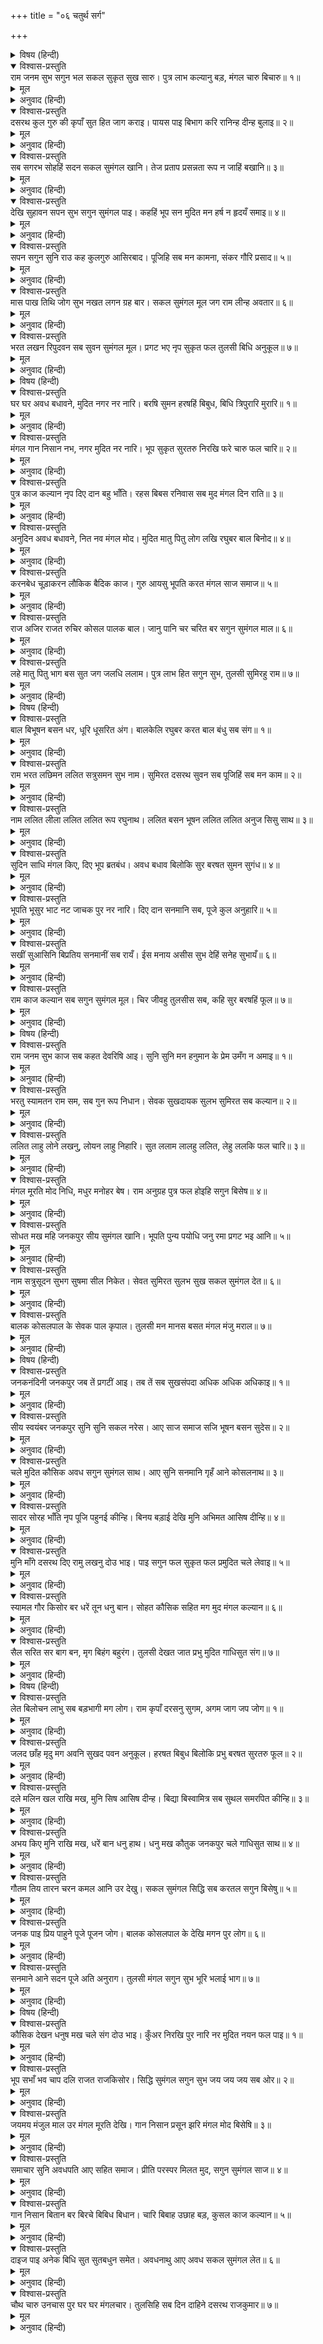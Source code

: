 +++
title = "०६ चतुर्थ सर्ग"

+++


<details><summary>विषय (हिन्दी)</summary>

सप्तक—१
</details>

<details open><summary>विश्वास-प्रस्तुति</summary>
राम जनम सुभ सगुन भल सकल सुकृत सुख सारु।  
पुत्र लाभ कल्यानु बड़, मंगल चारु बिचारु॥ १॥
</details>

<details><summary>मूल</summary>

राम जनम सुभ सगुन भल सकल सुकृत सुख सारु।  
पुत्र लाभ कल्यानु बड़, मंगल चारु बिचारु॥ १॥
</details>

<details><summary>अनुवाद (हिन्दी)</summary>

श्रीरामका जन्म उत्तम शुभ शकुन है, समस्त पुण्योंका तथा सुखोंका सार है। पुत्रकी प्राप्ति होगी, परम कल्याण होगा, सुन्दर मंगल समझो॥ १॥
</details>

<details open><summary>विश्वास-प्रस्तुति</summary>
दसरथ कुल गुरु की कृपाँ सुत हित जाग कराइ।  
पायस पाइ बिभाग करि रानिन्ह दीन्ह बुलाइ॥ २॥
</details>

<details><summary>मूल</summary>

दसरथ कुल गुरु की कृपाँ सुत हित जाग कराइ।  
पायस पाइ बिभाग करि रानिन्ह दीन्ह बुलाइ॥ २॥
</details>

<details><summary>अनुवाद (हिन्दी)</summary>

महाराज दशरथने कुलगुरु (वसिष्ठजी)-की कृपासे पुत्रेष्टि यज्ञ कराकर (प्रसादरूपमें) खीर पाकर; रानियोंको बुलाकर उसका विभाग करके उन्हें दे दिया॥ २॥ (प्रश्न-फल शुभ है।)
</details>

<details open><summary>विश्वास-प्रस्तुति</summary>
सब सगरभ सोहहिं सदन सकल सुमंगल खानि।  
तेज प्रताप प्रसन्नता रूप न जाहिं बखानि॥ ३॥
</details>

<details><summary>मूल</summary>

सब सगरभ सोहहिं सदन सकल सुमंगल खानि।  
तेज प्रताप प्रसन्नता रूप न जाहिं बखानि॥ ३॥
</details>

<details><summary>अनुवाद (हिन्दी)</summary>

सब रानियाँ गर्भवती होकर (अयोध्याके) राजमहलमें सुशोभित हो रही हैं। वे समस्त शुभ मंगलोंकी खानें (निवासभूता) हैं। उनके तेज, प्रताप, आनन्द और सौन्दर्यका वर्णन नहीं किया जा सकता॥ ३॥ (प्रश्न-फल श्रेष्ठ है।)
</details>

<details open><summary>विश्वास-प्रस्तुति</summary>
देखि सुहावन सपन सुभ सगुन सुमंगल पाइ।  
कहहिं भूप सन मुदित मन हर्ष न हृदयँ समाइ॥ ४॥
</details>

<details><summary>मूल</summary>

देखि सुहावन सपन सुभ सगुन सुमंगल पाइ।  
कहहिं भूप सन मुदित मन हर्ष न हृदयँ समाइ॥ ४॥
</details>

<details><summary>अनुवाद (हिन्दी)</summary>

सुहावना स्वप्न देखकर तथा मंगलमय शकुन पाकर प्रसन्न मनसे (रानियाँ उसका वर्णन) महाराज (दशरथ)-से कहती हैं, प्रसन्नता हृदयमें समाती नहीं (बाहर फूटी पड़ती है)॥ ४॥ (प्रश्न-फल शुभ है।)
</details>

<details open><summary>विश्वास-प्रस्तुति</summary>
सपन सगुन सुनि राउ कह कुलगुरु आसिरबाद।  
पूजिहि सब मन कामना, संकर गौरि प्रसाद॥ ५॥
</details>

<details><summary>मूल</summary>

सपन सगुन सुनि राउ कह कुलगुरु आसिरबाद।  
पूजिहि सब मन कामना, संकर गौरि प्रसाद॥ ५॥
</details>

<details><summary>अनुवाद (हिन्दी)</summary>

(रानियोंका) स्वप्न तथा शकुन सुनकर महाराज दशरथजी कहते हैं—(यह सब) कुलगुरु (वसिष्ठजी)-का आशीर्वाद है। श्रीशंकरजी तथा पार्वतीजीकी कृपासे मनकी सब अभिलाषा पूर्ण होगी॥ ५॥ (प्रश्न-फल उत्तम है।)
</details>

<details open><summary>विश्वास-प्रस्तुति</summary>
मास पाख तिथि जोग सुभ नखत लगन ग्रह बार।  
सकल सुमंगल मूल जग राम लीन्ह अवतार॥ ६॥
</details>

<details><summary>मूल</summary>

मास पाख तिथि जोग सुभ नखत लगन ग्रह बार।  
सकल सुमंगल मूल जग राम लीन्ह अवतार॥ ६॥
</details>

<details><summary>अनुवाद (हिन्दी)</summary>

जिस समय समस्त श्रेष्ठ कल्याणोंके मूल श्रीरामने संसारमें अवतार लिया, उस समय महीना, पक्ष, तिथि, योग, नक्षत्र, लग्न, ग्रह तथा दिन—सभी शुभ थे॥ ६॥ (प्रश्न-फल शुभ है।)
</details>

<details open><summary>विश्वास-प्रस्तुति</summary>
भरत लखन रिपुदवन सब सुवन सुमंगल मूल।  
प्रगट भए नृप सुकृत फल तुलसी बिधि अनुकूल॥ ७॥
</details>

<details><summary>मूल</summary>

भरत लखन रिपुदवन सब सुवन सुमंगल मूल।  
प्रगट भए नृप सुकृत फल तुलसी बिधि अनुकूल॥ ७॥
</details>

<details><summary>अनुवाद (हिन्दी)</summary>

भरत, लक्ष्मण, शत्रुघ्न—ये सब श्रेष्ठ मंगलोंके मूलस्वरूप पुत्र महाराज दशरथके पुण्योंके फलस्वरूप प्रकट हुए। तुलसीदासजी कहते हैं कि (इस शकुनद्वारा सूचित होता है कि) विधाता (भाग्य) अनुकूल है॥ ७॥
</details>

<details><summary>विषय (हिन्दी)</summary>

सप्तक—२
</details>

<details open><summary>विश्वास-प्रस्तुति</summary>
घर घर अवध बधावने, मुदित नगर नर नारि।  
बरषि सुमन हरषहिं बिबुध, बिधि त्रिपुरारि मुरारि॥ १॥
</details>

<details><summary>मूल</summary>

घर घर अवध बधावने, मुदित नगर नर नारि।  
बरषि सुमन हरषहिं बिबुध, बिधि त्रिपुरारि मुरारि॥ १॥
</details>

<details><summary>अनुवाद (हिन्दी)</summary>

अयोध्याके प्रत्येक घरमें बधाई बज रही है। नगरके नर-नारी सब आनन्दित हैं। पुष्प-वर्षा करके देवता, ब्रह्माजी, शंकरजी और विष्णुभगवान् प्रसन्न हो रहे हैं॥ १॥ (प्रश्न-फल श्रेष्ठ है।)
</details>

<details open><summary>विश्वास-प्रस्तुति</summary>
मंगल गान निसान नभ, नगर मुदित नर नारि।  
भूप सुकृत सुरतरु निरखि फरे चारु फल चारि॥ २॥
</details>

<details><summary>मूल</summary>

मंगल गान निसान नभ, नगर मुदित नर नारि।  
भूप सुकृत सुरतरु निरखि फरे चारु फल चारि॥ २॥
</details>

<details><summary>अनुवाद (हिन्दी)</summary>

आकाशमें (देवताओंद्वारा) मंगल-गान हो रहा है तथा नगारे बज रहे हैं, नगरके स्त्री-पुरुष महाराज दशरथके पुण्यरूपी कल्पवृक्षमें (पुत्ररूपी) चार सुन्दर फल लगे देखकर आनन्दमग्न हैं॥ २॥ (प्रश्न-फल शुभ है।)
</details>

<details open><summary>विश्वास-प्रस्तुति</summary>
पुत्र काज कल्यान नृप दिए दान बहु भाँति।  
रहस बिबस रनिवास सब मुद मंगल दिन राति॥ ३॥
</details>

<details><summary>मूल</summary>

पुत्र काज कल्यान नृप दिए दान बहु भाँति।  
रहस बिबस रनिवास सब मुद मंगल दिन राति॥ ३॥
</details>

<details><summary>अनुवाद (हिन्दी)</summary>

पुत्रोंके कल्याणके लिये महाराजने बहुत प्रकारसे दान दिये। पूरा रनिवास आनन्दमें मग्न है। दिन-रात आनन्द-मंगल हो रहा है॥ ३॥ (प्रश्न-फल श्रेष्ठ है।)
</details>

<details open><summary>विश्वास-प्रस्तुति</summary>
अनुदिन अवध बधावने, नित नव मंगल मोद।  
मुदित मातु पितु लोग लखि रघुबर बाल बिनोद॥ ४॥
</details>

<details><summary>मूल</summary>

अनुदिन अवध बधावने, नित नव मंगल मोद।  
मुदित मातु पितु लोग लखि रघुबर बाल बिनोद॥ ४॥
</details>

<details><summary>अनुवाद (हिन्दी)</summary>

अयोध्यामें प्रतिदिन बधाईके बाजे बज रहे हैं। नित्य नवीन आनन्द-मंगल हो रहा है। श्रीरघुनाथजीकी बालक्रीड़ा देखकर माताएँ, पिता तथा सब लोग प्रसन्न होते हैं॥ ४॥ (प्रश्न-फल उत्तम है।)
</details>

<details open><summary>विश्वास-प्रस्तुति</summary>
करनबेध चूड़ाकरन लौकिक बैदिक काज।  
गुरु आयसु भूपति करत मंगल साज समाज॥ ५॥
</details>

<details><summary>मूल</summary>

करनबेध चूड़ाकरन लौकिक बैदिक काज।  
गुरु आयसु भूपति करत मंगल साज समाज॥ ५॥
</details>

<details><summary>अनुवाद (हिन्दी)</summary>

गुरुदेवकी आज्ञासे महाराज मंगल-साज सजाकर कर्णवेध, चूड़ाकरण (मुण्डन) आदि लौकिक-वैदिक विधियोंसहित वे समाजके साथ करते हैं॥ ५॥ (प्रश्न-फल शुभ है।)
</details>

<details open><summary>विश्वास-प्रस्तुति</summary>
राज अजिर राजत रुचिर कोसल पालक बाल।  
जानु पानि चर चरित बर सगुन सुमंगल माल॥ ६॥
</details>

<details><summary>मूल</summary>

राज अजिर राजत रुचिर कोसल पालक बाल।  
जानु पानि चर चरित बर सगुन सुमंगल माल॥ ६॥
</details>

<details><summary>अनुवाद (हिन्दी)</summary>

राजभवनके आँगनमें कोसलनरेश महाराज दशरथके सुन्दर बालक घुटनों तथा हाथोंके बल चलते एवं सुन्दर चरित (क्रीड़ा) करते सुशोभित होते हैं। यह शकुन सुमंगलोंकी माला (सदा कल्याणकारी) है॥ ६॥
</details>

<details open><summary>विश्वास-प्रस्तुति</summary>
लहे मातु पितु भाग बस सुत जग जलधि ललाम।  
पुत्र लाभ हित सगुन सुभ, तुलसी सुमिरहु राम॥ ७॥
</details>

<details><summary>मूल</summary>

लहे मातु पितु भाग बस सुत जग जलधि ललाम।  
पुत्र लाभ हित सगुन सुभ, तुलसी सुमिरहु राम॥ ७॥
</details>

<details><summary>अनुवाद (हिन्दी)</summary>

माता-पिताने सौभाग्यवश संसार-सागरमें रत्नस्वरूप पुत्र पाये। तुलसीदासजी कहते हैं कि श्रीरामका स्मरण करो, यह शकुन पुत्र-प्राप्तिके लिये शुभ है॥ ७॥
</details>

<details><summary>विषय (हिन्दी)</summary>

सप्तक—३
</details>

<details open><summary>विश्वास-प्रस्तुति</summary>
बाल बिभूषन बसन धर, धूरि धूसरित अंग।  
बालकेलि रघुबर करत बाल बंधु सब संग॥ १॥
</details>

<details><summary>मूल</summary>

बाल बिभूषन बसन धर, धूरि धूसरित अंग।  
बालकेलि रघुबर करत बाल बंधु सब संग॥ १॥
</details>

<details><summary>अनुवाद (हिन्दी)</summary>

श्रीरघुनाथजी बालकोपयुक्त आभूषण और वस्त्र पहने बालक्रीड़ा कर रहे हैं। उनका शरीर धूलिसे सना है और साथमें छोटे भाई तथा अन्य बालक हैं॥ १॥ (प्रश्न-फल शुभ है।)
</details>

<details open><summary>विश्वास-प्रस्तुति</summary>
राम भरत लछिमन ललित सत्रुसमन सुभ नाम।  
सुमिरत दसरथ सुवन सब पूजिहिं सब मन काम॥ २॥
</details>

<details><summary>मूल</summary>

राम भरत लछिमन ललित सत्रुसमन सुभ नाम।  
सुमिरत दसरथ सुवन सब पूजिहिं सब मन काम॥ २॥
</details>

<details><summary>अनुवाद (हिन्दी)</summary>

श्रीराम, भरत, लक्ष्मण, शत्रुघ्न—ये सुन्दर शुभ नाम हैं। महाराज दशरथके इन पुत्रोंका स्मरण करनेसे सभी मनोकामनाएँ पूरी होंगी॥ २॥
</details>

<details open><summary>विश्वास-प्रस्तुति</summary>
नाम ललित लीला ललित ललित रूप रघुनाथ।  
ललित बसन भूषन ललित ललित अनुज सिसु साथ॥ ३॥
</details>

<details><summary>मूल</summary>

नाम ललित लीला ललित ललित रूप रघुनाथ।  
ललित बसन भूषन ललित ललित अनुज सिसु साथ॥ ३॥
</details>

<details><summary>अनुवाद (हिन्दी)</summary>

श्रीरघुनाथजीका नाम सुन्दर है, लीलाएँ सुन्दर हैं, स्वरूप सुन्दर है, वस्त्र सुन्दर हैं, आभूषण सुन्दर हैं तथा छोटे भाई एवं साथके बालक भी सुन्दर हैं॥ ३॥ (प्रश्न-फल उत्तम है।)
</details>

<details open><summary>विश्वास-प्रस्तुति</summary>
सुदिन साधि मंगल किए, दिए भूप ब्रतबंध।  
अवध बधाव बिलोकि सुर बरषत सुमन सुगंध॥ ४॥
</details>

<details><summary>मूल</summary>

सुदिन साधि मंगल किए, दिए भूप ब्रतबंध।  
अवध बधाव बिलोकि सुर बरषत सुमन सुगंध॥ ४॥
</details>

<details><summary>अनुवाद (हिन्दी)</summary>

महाराज दशरथने शुभ दिन शोधकर मंगल-कार्य करके (पुत्रोंका) यज्ञोपवीत-संस्कार कराया। अयोध्यामें बधाईके बाजे बजते देख देवता सुगन्धित पुष्पोंकी वर्षा कर रहे हैं॥ ४॥ (प्रश्न-फल शुभ है।)
</details>

<details open><summary>विश्वास-प्रस्तुति</summary>
भूपति भूसुर भाट नट जाचक पुर नर नारि।  
दिए दान सनमानि सब, पूजे कुल अनुहारि॥ ५॥
</details>

<details><summary>मूल</summary>

भूपति भूसुर भाट नट जाचक पुर नर नारि।  
दिए दान सनमानि सब, पूजे कुल अनुहारि॥ ५॥
</details>

<details><summary>अनुवाद (हिन्दी)</summary>

महाराजने ब्राह्मण, भाट, नट, भिक्षुक तथा नगरके सभी स्त्री-पुरुषोंको उनके कुलके अनुसार सम्मानपूर्वक दान देकर उनकी पूजा की॥ ५॥ (प्रश्न-फल श्रेष्ठ है।)
</details>

<details open><summary>विश्वास-प्रस्तुति</summary>
सखीं सुआसिनि बिप्रतिय सनमानीं सब रायँ।  
ईस मनाय असीस सुभ देहिं सनेह सुभायँ॥ ६॥
</details>

<details><summary>मूल</summary>

सखीं सुआसिनि बिप्रतिय सनमानीं सब रायँ।  
ईस मनाय असीस सुभ देहिं सनेह सुभायँ॥ ६॥
</details>

<details><summary>अनुवाद (हिन्दी)</summary>

महाराजने (रानियोंकी) सखियों, सौभाग्यवती स्त्रियों तथा ब्राह्मणोंकी स्त्रियों—सबका सम्मान किया। वे स्वाभाविक प्रेमवश ईश्वरको मनाकर शुभाशीर्वाद देती हैं॥ ६॥ (प्रश्न-फल उत्तम है।)
</details>

<details open><summary>विश्वास-प्रस्तुति</summary>
राम काज कल्यान सब सगुन सुमंगल मूल।  
चिर जीवहु तुलसीस सब, कहि सुर बरषहिं फूल॥ ७॥
</details>

<details><summary>मूल</summary>

राम काज कल्यान सब सगुन सुमंगल मूल।  
चिर जीवहु तुलसीस सब, कहि सुर बरषहिं फूल॥ ७॥
</details>

<details><summary>अनुवाद (हिन्दी)</summary>

श्रीरामचन्द्रजीके कल्याणके लिये सभी सुमंगलोंके मूल (अत्यन्त कल्याणकारी) शकुन हो रहे हैं। तुलसीदासके सब स्वामी (चारों भाई) चिरंजीवी हों, यह कहकर देवता पुष्प-वर्षा कर रहे हैं॥ ७॥ (प्रश्न-फल शुभ है।)
</details>

<details><summary>विषय (हिन्दी)</summary>

सप्तक—४
</details>

<details open><summary>विश्वास-प्रस्तुति</summary>
राम जनम सुभ काज सब कहत देवरिषि आइ।  
सुनि सुनि मन हनुमान के प्रेम उमँग न अमाइ॥ १॥
</details>

<details><summary>मूल</summary>

राम जनम सुभ काज सब कहत देवरिषि आइ।  
सुनि सुनि मन हनुमान के प्रेम उमँग न अमाइ॥ १॥
</details>

<details><summary>अनुवाद (हिन्दी)</summary>

देवर्षि नारदजी आकर श्रीरामके अवतारसे होनेवाले सभी शुभ-कार्योंका वर्णन करते हैं। उनकी चर्चा बार-बार (किष्किन्धामें) सुनकर हनुमान् जी के मनमें प्रेमकी उमंग समाती नहीं॥ १॥ (प्रियजनका संवाद मिलेगा।)
</details>

<details open><summary>विश्वास-प्रस्तुति</summary>
भरतु स्यामतन राम सम, सब गुन रूप निधान।  
सेवक सुखदायक सुलभ सुमिरत सब कल्यान॥ २॥
</details>

<details><summary>मूल</summary>

भरतु स्यामतन राम सम, सब गुन रूप निधान।  
सेवक सुखदायक सुलभ सुमिरत सब कल्यान॥ २॥
</details>

<details><summary>अनुवाद (हिन्दी)</summary>

श्रीभरतजी श्रीरघुनाथजीके समान ही साँवले शरीरवाले और समस्त गुणों तथा रूपके खजाने हैं। वे सेवकोंको सुख देनेवाले हैं। उनका स्मरण करनेसे सभी कल्याण सुलभ हो जाते हैं॥ २॥ (प्रश्न-फल शुभ है।)
</details>

<details open><summary>विश्वास-प्रस्तुति</summary>
ललित लाहु लोने लखनु, लोयन लाहु निहारि।  
सुत ललाम लालहु ललित, लेहु ललकि फल चारि॥ ३॥
</details>

<details><summary>मूल</summary>

ललित लाहु लोने लखनु, लोयन लाहु निहारि।  
सुत ललाम लालहु ललित, लेहु ललकि फल चारि॥ ३॥
</details>

<details><summary>अनुवाद (हिन्दी)</summary>

परम सुन्दर श्रीलक्ष्मणजीके प्रिय-मिलन (दर्शन)-को नेत्र पानेका लाभ समझो (यह शकुन कहता है कि) सुन्दर पुत्ररत्न (पाकर) उसका लालन-पालन करो और समुत्सुक बनकर चारों फल (धर्म, अर्थ, काम, मोक्ष) प्राप्त करो॥ ३॥
</details>

<details open><summary>विश्वास-प्रस्तुति</summary>
मंगल मूरति मोद निधि, मधुर मनोहर बेष।  
राम अनुग्रह पुत्र फल होइहि सगुन बिसेष॥ ४॥
</details>

<details><summary>मूल</summary>

मंगल मूरति मोद निधि, मधुर मनोहर बेष।  
राम अनुग्रह पुत्र फल होइहि सगुन बिसेष॥ ४॥
</details>

<details><summary>अनुवाद (हिन्दी)</summary>

मंगलकी मूर्ति, आनन्दनिधि, मधुरिमामय मनोहर रूपवाले श्रीरघुनाथजीकी कृपासे पुत्र होगा, यह इस शकुनका विशेष फल है॥ ४॥
</details>

<details open><summary>विश्वास-प्रस्तुति</summary>
सोधत मख महि जनकपुर सीय सुमंगल खानि।  
भूपति पुन्य पयोधि जनु रमा प्रगट भइ आनि॥ ५॥
</details>

<details><summary>मूल</summary>

सोधत मख महि जनकपुर सीय सुमंगल खानि।  
भूपति पुन्य पयोधि जनु रमा प्रगट भइ आनि॥ ५॥
</details>

<details><summary>अनुवाद (हिन्दी)</summary>

यज्ञ-भूमि शुद्ध करते समय जनकपुरमें श्रेष्ठ मंगलोंकी खानि सीताजी इस प्रकार प्रकट हुईं, मानो महाराज जनकके पुण्यरूपी समुद्रसे निकलकर लक्ष्मी प्रकट हो गयी हों॥ ५॥ (कन्याकी प्राप्ति होगी।)
</details>

<details open><summary>विश्वास-प्रस्तुति</summary>
नाम सत्रुसूदन सुभग सुषमा सील निकेत।  
सेवत सुमिरत सुलभ सुख सकल सुमंगल देत॥ ६॥
</details>

<details><summary>मूल</summary>

नाम सत्रुसूदन सुभग सुषमा सील निकेत।  
सेवत सुमिरत सुलभ सुख सकल सुमंगल देत॥ ६॥
</details>

<details><summary>अनुवाद (हिन्दी)</summary>

सौन्दर्य एवं शीलके भवन शत्रुघ्नजीका नाम मनोहर है, उनकी सेवा एवं स्मरणमें बड़ी सुगमता है और वे सम्पूर्ण सुख एवं कल्याण प्रदान करते हैं॥ ६॥ (प्रश्न-फल श्रेष्ठ है।)
</details>

<details open><summary>विश्वास-प्रस्तुति</summary>
बालक कोसलपाल के सेवक पाल कृपाल।  
तुलसी मन मानस बसत मंगल मंजु मराल॥ ७॥
</details>

<details><summary>मूल</summary>

बालक कोसलपाल के सेवक पाल कृपाल।  
तुलसी मन मानस बसत मंगल मंजु मराल॥ ७॥
</details>

<details><summary>अनुवाद (हिन्दी)</summary>

कोसलनरेश (महाराज दशरथ)-के कृपालु पुत्र सेवकोंका पालन करनेवाले हैं। तुलसीदासके मनरूपी मानसरोवरमें वे मंगलमय सुन्दर हंसोंके समान निवास करते हैं॥ ७॥ (प्रश्न-फल उत्तम है।)
</details>

<details><summary>विषय (हिन्दी)</summary>

सप्तक—५
</details>

<details open><summary>विश्वास-प्रस्तुति</summary>
जनकनंदिनी जनकपुर जब तें प्रगटीं आइ।  
तब तें सब सुखसंपदा अधिक अधिक अधिकाइ॥ १॥
</details>

<details><summary>मूल</summary>

जनकनंदिनी जनकपुर जब तें प्रगटीं आइ।  
तब तें सब सुखसंपदा अधिक अधिक अधिकाइ॥ १॥
</details>

<details><summary>अनुवाद (हिन्दी)</summary>

जबसे जनकपुरमें श्रीसीताजी आकर प्रकट हुईं, तबसे वहाँ सभी सुख एवं सम्पत्तियाँ दिनोदिन अधिकाधिक बढ़ती जाती हैं॥ १॥ (यह शकुन सुख-सम्पत्तिकी प्राप्ति तथा उन्नतिकी सूचना देता है।)
</details>

<details open><summary>विश्वास-प्रस्तुति</summary>
सीय स्वयंबर जनकपुर सुनि सुनि सकल नरेस।  
आए साज समाज सजि भूषन बसन सुदेस॥ २॥
</details>

<details><summary>मूल</summary>

सीय स्वयंबर जनकपुर सुनि सुनि सकल नरेस।  
आए साज समाज सजि भूषन बसन सुदेस॥ २॥
</details>

<details><summary>अनुवाद (हिन्दी)</summary>

सीताजीके स्वयंवरका समाचार सुनकर सभी राजा आभूषण और वस्त्रोंसे भली प्रकार सजकर, अपना समाज सजाकर जनकपुर आये॥ २॥ (प्रश्न-फल शुभ है।)
</details>

<details open><summary>विश्वास-प्रस्तुति</summary>
चले मुदित कौसिक अवध सगुन सुमंगल साथ।  
आए सुनि सनमानि गृहँ आने कोसलनाथ॥ ३॥
</details>

<details><summary>मूल</summary>

चले मुदित कौसिक अवध सगुन सुमंगल साथ।  
आए सुनि सनमानि गृहँ आने कोसलनाथ॥ ३॥
</details>

<details><summary>अनुवाद (हिन्दी)</summary>

महर्षि विश्वामित्र प्रसन्न होकर अयोध्या चले। श्रेष्ठ मंगलदायक शकुन उनके साथ-साथ चल रहे थे—मार्गमें होते जाते थे। महाराज दशरथ उनका आगमन सुनकर (आगे जाकर) आदरपूर्वक उन्हें राजभवनमें ले आये॥ ३॥ (प्रश्न-फल श्रेष्ठ है।)
</details>

<details open><summary>विश्वास-प्रस्तुति</summary>
सादर सोरह भाँति नृप पूजि पहुनई कीन्हि।  
बिनय बड़ाई देखि मुनि अभिमत आसिष दीन्हि॥ ४॥
</details>

<details><summary>मूल</summary>

सादर सोरह भाँति नृप पूजि पहुनई कीन्हि।  
बिनय बड़ाई देखि मुनि अभिमत आसिष दीन्हि॥ ४॥
</details>

<details><summary>अनुवाद (हिन्दी)</summary>

महाराज दशरथने आदरपूर्वक षोडशोपचारसे (विश्वामित्रजीका) पूजन करके आतिथ्य सत्कार किया। (महाराजका) विनम्रभाव तथा सम्मान देखकर मुनि (विश्वामित्रजी)-ने अभीष्ट आशीर्वाद दिया॥ ४॥ (प्रश्न-फल उत्तम है।)
</details>

<details open><summary>विश्वास-प्रस्तुति</summary>
मुनि माँगे दसरथ दिए रामु लखनु दोउ भाइ।  
पाइ सगुन फल सुकृत फल प्रमुदित चले लेवाइ॥ ५॥
</details>

<details><summary>मूल</summary>

मुनि माँगे दसरथ दिए रामु लखनु दोउ भाइ।  
पाइ सगुन फल सुकृत फल प्रमुदित चले लेवाइ॥ ५॥
</details>

<details><summary>अनुवाद (हिन्दी)</summary>

मुनिके माँगनेपर महाराज दशरथने उन्हें श्रीराम-लक्ष्मण दोनों भाइयोंको सौंप दिया। (पहले हुए) शकुनोंका फल तथा अपने पुण्योंका फल पा अत्यन्त प्रसन्न हो (मुनि दोनों भाइयोंको) साथ ले चले॥ ५॥ (प्रश्न-फल श्रेष्ठ है।)
</details>

<details open><summary>विश्वास-प्रस्तुति</summary>
स्यामल गौर किसोर बर धरें तून धनु बान।  
सोहत कौसिक सहित मग मुद मंगल कल्यान॥ ६॥
</details>

<details><summary>मूल</summary>

स्यामल गौर किसोर बर धरें तून धनु बान।  
सोहत कौसिक सहित मग मुद मंगल कल्यान॥ ६॥
</details>

<details><summary>अनुवाद (हिन्दी)</summary>

साँवले और गोरे श्रेष्ठ किशोर (दोनों भाई) तरकस और धनुष-बाण लिये विश्वामित्रजीके साथ मार्गमें ऐसे सुशोभित हैं, मानो (मूर्तिमान्) आनन्द, मंगल एवं कल्याण हों॥ ६॥ (प्रश्न-फल उत्तम है।)
</details>

<details open><summary>विश्वास-प्रस्तुति</summary>
सैल सरित सर बाग बन, मृग बिहंग बहुरंग।  
तुलसी देखत जात प्रभु मुदित गाधिसुत संग॥ ७॥
</details>

<details><summary>मूल</summary>

सैल सरित सर बाग बन, मृग बिहंग बहुरंग।  
तुलसी देखत जात प्रभु मुदित गाधिसुत संग॥ ७॥
</details>

<details><summary>अनुवाद (हिन्दी)</summary>

तुलसीदासजी कहते हैं कि प्रभु पर्वत, नदी, सरोवर, वन, उपवन तथा अनेक रंगोंके पशु-पक्षी देखते हुए आनन्दित हो विश्वामित्रजीके साथ जा रहे हैं॥ ७॥ (यात्रा सुखद होगी।)
</details>

<details><summary>विषय (हिन्दी)</summary>

सप्तक—६
</details>

<details open><summary>विश्वास-प्रस्तुति</summary>
लेत बिलोचन लाभु सब बड़भागी मग लोग।  
राम कृपाँ दरसनु सुगम, अगम जाग जप जोग॥ १॥
</details>

<details><summary>मूल</summary>

लेत बिलोचन लाभु सब बड़भागी मग लोग।  
राम कृपाँ दरसनु सुगम, अगम जाग जप जोग॥ १॥
</details>

<details><summary>अनुवाद (हिन्दी)</summary>

मार्गके सब लोग बड़े भाग्यशाली हैं, वे नेत्रोंका लाभ (श्रीरामका दर्शन) पा रहे हैं—जो (श्रीरामका) दर्शन यज्ञ, जप तथा योगद्वारा भी अगम्य है, परन्तु श्रीरामकी कृपासे सुगम (सुलभ) हो जाता है॥ १॥ (प्रश्न-फल श्रेष्ठ है।)
</details>

<details open><summary>विश्वास-प्रस्तुति</summary>
जलद छाँह मृदु मग अवनि सुखद पवन अनुकूल।  
हरषत बिबुध बिलोकि प्रभु बरषत सुरतरु फूल॥ २॥
</details>

<details><summary>मूल</summary>

जलद छाँह मृदु मग अवनि सुखद पवन अनुकूल।  
हरषत बिबुध बिलोकि प्रभु बरषत सुरतरु फूल॥ २॥
</details>

<details><summary>अनुवाद (हिन्दी)</summary>

बादल छाया कर रहे हैं, मार्गकी भूमि कोमल हो गयी है, सुखदायी अनुकूल वायु चल रही है। प्रभुको देखकर देवता प्रसन्न हो रहे हैं और कल्पवृक्षके पुष्पोंकी वर्षा कर रहे हैं॥ २॥ (प्रश्न-फल शुभ है।)
</details>

<details open><summary>विश्वास-प्रस्तुति</summary>
दले मलिन खल राखि मख, मुनि सिष आसिष दीन्ह।  
बिद्या बिस्वामित्र सब सुथल समरपित कीन्हि॥ ३॥
</details>

<details><summary>मूल</summary>

दले मलिन खल राखि मख, मुनि सिष आसिष दीन्ह।  
बिद्या बिस्वामित्र सब सुथल समरपित कीन्हि॥ ३॥
</details>

<details><summary>अनुवाद (हिन्दी)</summary>

(प्रभुने) दुष्ट राक्षसोंको नष्ट कर दिया और इस प्रकार यज्ञकी रक्षा की। मुनि विश्वामित्रजीने उन्हें शिक्षा और आशीर्वाद दिया तथा पुण्यस्थलमें सारी विद्याएँ दान की॥ ३॥ (प्रश्न-फल उत्तम है।)
</details>

<details open><summary>विश्वास-प्रस्तुति</summary>
अभय किए मुनि राखि मख, धरें बान धनु हाथ।  
धनु मख कौतुक जनकपुर चले गाधिसुत साथ॥ ४॥
</details>

<details><summary>मूल</summary>

अभय किए मुनि राखि मख, धरें बान धनु हाथ।  
धनु मख कौतुक जनकपुर चले गाधिसुत साथ॥ ४॥
</details>

<details><summary>अनुवाद (हिन्दी)</summary>

हाथमें धनुष-बाण लेकर (प्रभुने) यज्ञकी रक्षा की और मुनियोंको निर्भय कर दिया। फिर वे विश्वामित्रजीके साथ धनुष-यज्ञकी क्रीड़ा देखने जनकपुर चले॥ ४॥ (प्रश्न-फल श्रेष्ठ है।)
</details>

<details open><summary>विश्वास-प्रस्तुति</summary>
गौतम तिय तारन चरन कमल आनि उर देखु।  
सकल सुमंगल सिद्धि सब करतल सगुन बिसेषु॥ ५॥
</details>

<details><summary>मूल</summary>

गौतम तिय तारन चरन कमल आनि उर देखु।  
सकल सुमंगल सिद्धि सब करतल सगुन बिसेषु॥ ५॥
</details>

<details><summary>अनुवाद (हिन्दी)</summary>

गौतम मुनिकी पत्नी (अहल्या)-का उद्धार करनेवाले चरणोंको हृदयमें लाकर देखो (हृदयमें उनका ध्यान करो)। यह शकुन विशेषरूपसे सूचित करता है कि सब प्रकारका परम कल्याण तथा सारी सफलता हाथमें (प्राप्त ही) समझो॥ ५॥
</details>

<details open><summary>विश्वास-प्रस्तुति</summary>
जनक पाइ प्रिय पाहुने पूजे पूजन जोग।  
बालक कोसलपाल के देखि मगन पुर लोग॥ ६॥
</details>

<details><summary>मूल</summary>

जनक पाइ प्रिय पाहुने पूजे पूजन जोग।  
बालक कोसलपाल के देखि मगन पुर लोग॥ ६॥
</details>

<details><summary>अनुवाद (हिन्दी)</summary>

महाराज जनकने पूजा करनेयोग्य प्रिय अतिथियोंको पाकर उनका पूजन किया। कोसलनरेश (महाराज दशरथ)-के कुमारोंको देखकर नगरवासी आनन्दमग्न हो रहे हैं॥ ६॥ (प्रश्न-फल शुभ है।)
</details>

<details open><summary>विश्वास-प्रस्तुति</summary>
सनमाने आने सदन पूजे अति अनुराग।  
तुलसी मंगल सगुन सुभ भूरि भलाई भाग॥ ७॥
</details>

<details><summary>मूल</summary>

सनमाने आने सदन पूजे अति अनुराग।  
तुलसी मंगल सगुन सुभ भूरि भलाई भाग॥ ७॥
</details>

<details><summary>अनुवाद (हिन्दी)</summary>

महाराज जनक श्रीराम-लक्ष्मणसहित विश्वामित्रजीको सम्मानपूर्वक राजभवनमें ले आये और अत्यन्त प्रेमपूर्वक उनकी पूजा की। तुलसीदासजी कहते हैं कि यह शुभ शकुन मंगलकारी है, भाग्यमें बहुत अधिक बड़ाई है॥ ७॥
</details>

<details><summary>विषय (हिन्दी)</summary>

सप्तक—७
</details>

<details open><summary>विश्वास-प्रस्तुति</summary>
कौसिक देखन धनुष मख चले संग दोउ भाइ।  
कुँअर निरखि पुर नारि नर मुदित नयन फल पाइ॥ १॥
</details>

<details><summary>मूल</summary>

कौसिक देखन धनुष मख चले संग दोउ भाइ।  
कुँअर निरखि पुर नारि नर मुदित नयन फल पाइ॥ १॥
</details>

<details><summary>अनुवाद (हिन्दी)</summary>

विश्वामित्रजी दोनों भाइयोंके साथ धनुषयज्ञ देखने चले। दोनों कुमारोंको देखकर नगरके स्त्री-पुरुष नेत्रोंका फल पाकर प्रसन्न हो रहे हैं॥ १॥ (प्रश्न-फल श्रेष्ठ है।)
</details>

<details open><summary>विश्वास-प्रस्तुति</summary>
भूप सभाँ भव चाप दलि राजत राजकिसोर।  
सिद्धि सुमंगल सगुन सुभ जय जय जय सब ओर॥ २॥
</details>

<details><summary>मूल</summary>

भूप सभाँ भव चाप दलि राजत राजकिसोर।  
सिद्धि सुमंगल सगुन सुभ जय जय जय सब ओर॥ २॥
</details>

<details><summary>अनुवाद (हिन्दी)</summary>

राजाओंकी सभामें शंकरजीके धनुषको तोड़कर (अयोध्याके) राजकुमार (श्रीराम) शोभित हो रहे हैं। सब ओर उनकी जय-जयकार हो रही है। यह शुभ शकुन सफलतादायक एवं परम कल्याणकारी है॥ २॥
</details>

<details open><summary>विश्वास-प्रस्तुति</summary>
जयमय मंजुल माल उर मंगल मूरति देखि।  
गान निसान प्रसून झरि मंगल मोद बिसेषि॥ ३॥
</details>

<details><summary>मूल</summary>

जयमय मंजुल माल उर मंगल मूरति देखि।  
गान निसान प्रसून झरि मंगल मोद बिसेषि॥ ३॥
</details>

<details><summary>अनुवाद (हिन्दी)</summary>

विजयसूचक मनोहर जयमाला वक्षःस्थलपर धारण किये (श्रीरामकी) मंगलमयी मूर्ति देखकर मंगलगान तथा पुष्पवर्षा हो रही है और नगारे बज रहे हैं, अत्यन्त आनन्द-मंगल हो रहा है॥ ३॥ (प्रश्न-फल शुभ है।)
</details>

<details open><summary>विश्वास-प्रस्तुति</summary>
समाचार सुनि अवधपति आए सहित समाज।  
प्रीति परस्पर मिलत मुद, सगुन सुमंगल साज॥ ४॥
</details>

<details><summary>मूल</summary>

समाचार सुनि अवधपति आए सहित समाज।  
प्रीति परस्पर मिलत मुद, सगुन सुमंगल साज॥ ४॥
</details>

<details><summary>अनुवाद (हिन्दी)</summary>

समाचार सुनकर अयोध्यानाथ (महाराज दशरथ) बरातके साथ आये। दोनों नरेश प्रेमपूर्वक एक-दूसरेसे मिलते हुए बड़े ही आनन्दका अनुभव कर रहे हैं। यह शकुन परम मंगलकारी है॥ ४॥
</details>

<details open><summary>विश्वास-प्रस्तुति</summary>
गान निसान बितान बर बिरचे बिबिध बिधान।  
चारि बिबाह उछाह बड़, कुसल काज कल्यान॥ ५॥
</details>

<details><summary>मूल</summary>

गान निसान बितान बर बिरचे बिबिध बिधान।  
चारि बिबाह उछाह बड़, कुसल काज कल्यान॥ ५॥
</details>

<details><summary>अनुवाद (हिन्दी)</summary>

मंगलगान हो रहा है, नगारे बज रहे हैं, अनेक प्रकारकी कारीगरीसे युक्त श्रेष्ठ मण्डप बनाये गये हैं, (एक साथ) चार विवाह होनेसे बड़ा उत्सव हो रहा है। (यह शकुन) कुशलपूर्वक विवाह-कार्यको पूर्ण करनेवाला है॥ ५॥
</details>

<details open><summary>विश्वास-प्रस्तुति</summary>
दाइज पाइ अनेक बिधि सुत सुतबधुन समेत।  
अवधनाथु आए अवध सकल सुमंगल लेत॥ ६॥
</details>

<details><summary>मूल</summary>

दाइज पाइ अनेक बिधि सुत सुतबधुन समेत।  
अवधनाथु आए अवध सकल सुमंगल लेत॥ ६॥
</details>

<details><summary>अनुवाद (हिन्दी)</summary>

अनेक प्रकारका दहेज पाकर पुत्र और पुत्रवधुओंके साथ अयोध्यानाथ (महाराज दशरथ) समस्त सुमंगल प्राप्त करके अयोध्या लौटे॥ ६॥ (प्रश्न-फल उत्तम है।)
</details>

<details open><summary>विश्वास-प्रस्तुति</summary>
चौथ चारु उनचास पुर घर घर मंगलचार।  
तुलसिहि सब दिन दाहिने दसरथ राजकुमार॥ ७॥
</details>

<details><summary>मूल</summary>

चौथ चारु उनचास पुर घर घर मंगलचार।  
तुलसिहि सब दिन दाहिने दसरथ राजकुमार॥ ७॥
</details>

<details><summary>अनुवाद (हिन्दी)</summary>

(अयोध्यामें) घर-घर मंगलाचार हो रहा है। तुलसीदासजी कहते हैं कि चौथे सर्गका उनचासवाँ दोहा शुभ है, दशरथकुमार (श्रीराम) सब समय अनुकूल हैं॥ ७॥
</details>
